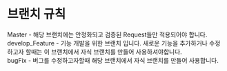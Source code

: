 # 브랜치 규칙

Master - 해당 브랜치에는 안정화되고 검증된 Request들만 적용되어야 합니다.<br />
develop_Feature - 기능 개발을 위한 브랜치 입니다. 새로운 기능을 추가하거나 수정하고자 할때는 이 브랜치에서 자식 브랜치를 만들어 사용하셔야합니다.<br />
bugFix - 버그를 수정하고자할때 해당 브랜치에서 자식 브랜치를 만들어 사용합니다.
